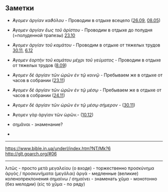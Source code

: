 
## Заметки

- *̓́Αγομεν ἀργίαν καϑόλου* - Проводим в отдыхе всецело ([26.09](../09_september/09_26_MES.ru.md), [08.05](../05_may/05_08_MES.ru.md)) 
- *̓́Αγομεν ἀργίαν ἕως τοῦ ἀρίστου* - Проводим в отдыхе до полудня (=полуденной трапезы) [23.10](../10_october/10_23_MES.ru.md)
- *̓́Αγομεν ἀργίαν τοῦ καμάτου* - Проводим в отдыхе от тяжелых трудов [30.11](../11_november/11_30_MES.ru.md), 
[6.12](../12_december/12_06_MES.ru.md)
- *̓́Αγομεν ἑορτὴν τοῦ καμάτου μέχρι τοῦ γεύματος* - Проводим в отдыхе от тяжелых трудов ([8.09](../09_september/09_08_MES.ru.md))

- *̓́Αγομεν δὲ ἀργίαν τῶν ὡρῶν ἐν τῷ κοινῷ* - Пребываем же в отдыхе от часов в собрании ([23.11](../11_november/11_23_EUR.ru.md))
- *̓́Αγομεν δὲ ἀργίαν τῶν ὡρῶν ἐν τῷ μέσῳ* - Пребываем же в отдыхе от часов в собрании ([24.11](../11_november/11_24_EUR.ru.md))
- *̓́Αγομεν δὲ ἀργίαν τῶν ὡρῶν ἐν τῷ μέσῳ σήμερον* - ([30.11](../11_november/11_30_EUR.ru.md))

- ̓́Αγομεν γὰρ ἀργίαν τῶν ὡρῶν.- ([10.12](../12_december/12_10_EUR.ru.md))

- σημᾶναι - знаменание?
- 

--- 

https://www.bible.in.ua/underl/index.htm?NT/Mk?6
http://glt.goarch.org/#06

---

λιτῶς - просто
μετὰ μεγαλείου (о входе) - торжественно
προσκύνημα ἀργός / προσκυνήματα (μεγάλαι) ἀργά - медленные (великие) коленопреклонения
σημαίνω / σημαίνει - знаменать
χῦμα - монотонно (без мелодии) (εἰς τὸ χῦμα - по ряду)